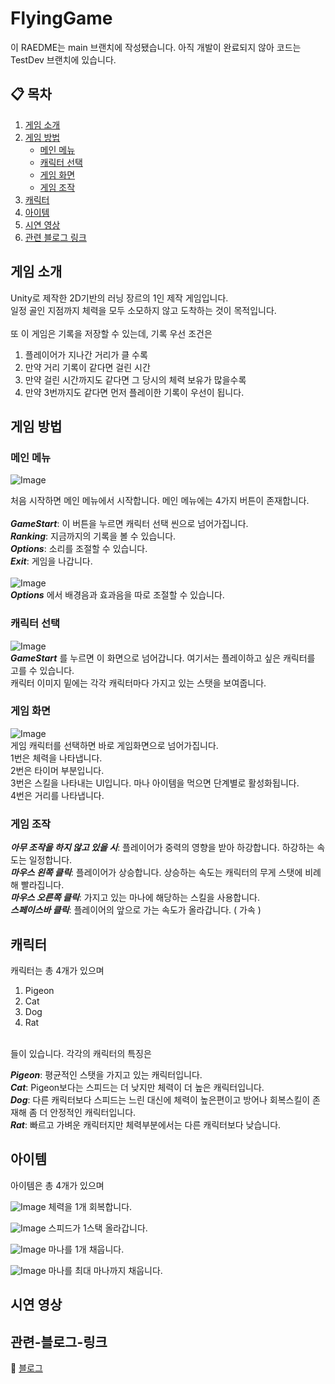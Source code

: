# FlyingGame
이 RAEDME는 main 브랜치에 작성됐습니다. 아직 개발이 완료되지 않아 코드는 TestDev 브랜치에 있습니다.

## 📋 목차
1. [게임 소개](#게임-소개)
2. [게임 방법](#게임-방법)
    - [메인 메뉴](#메인-메뉴)
    - [캐릭터 선택](#캐릭터-선택)
    - [게임 화면](#게임-화면) 
    - [게임 조작](#게임-조작)
3. [캐릭터](#캐릭터)
4. [아이템](#아이템)
5. [시연 영상](#시연-영상)
6. [관련 블로그 링크](#관련-블로그-링크)


## 게임 소개
Unity로 제작한 2D기반의 러닝 장르의 1인 제작 게임입니다.
<br>
일정 골인 지점까지 체력을 모두 소모하지 않고 도착하는 것이 목적입니다.
<br>
<br>
또 이 게임은 기록을 저장할 수 있는데, 기록 우선 조건은 
<br>
1. 플레이어가 지나간 거리가 클 수록
2. 만약 거리 기록이 같다면 걸린 시간
3. 만약 걸린 시간까지도 같다면 그 당시의 체력 보유가 많을수록
4. 만약 3번까지도 같다면 먼저 플레이한 기록이 우선이 됩니다.

## 게임 방법
### 메인 메뉴
![Image](https://github.com/user-attachments/assets/7a3a906b-3cf9-432e-abb9-c6e4c579d6bb)


처음 시작하면 메인 메뉴에서 시작합니다.
메인 메뉴에는 4가지 버튼이 존재합니다.
<br>
<br>
**_GameStart_**: 이 버튼을 누르면 캐릭터 선택 씬으로 넘어가집니다.
<br>
**_Ranking_**: 지금까지의 기록을 볼 수 있습니다.
<br>
**_Options_**: 소리를 조절할 수 있습니다.
<br>
**_Exit_**: 게임을 나갑니다.
<br>
<br>
![Image](https://github.com/user-attachments/assets/79d047c7-0b76-4d00-bbc9-11a10736da22)
<br>
**_Options_** 에서 배경음과 효과음을 따로 조절할 수 있습니다.

### 캐릭터 선택
![Image](https://github.com/user-attachments/assets/63cc4ece-0224-4ad9-a02e-208129bf3ed6)
<br>
**_GameStart_** 를 누르면 이 화면으로 넘어갑니다. 여기서는 플레이하고 싶은 캐릭터를 고를 수 있습니다.
<br>
캐릭터 이미지 밑에는 각각 캐릭터마다 가지고 있는 스탯을 보여줍니다.

### 게임 화면
![Image](https://github.com/user-attachments/assets/a6575cf6-e320-4063-8b12-af5d05fd69c3)
<br>
게임 캐릭터를 선택하면 바로 게임화면으로 넘어가집니다.
<br>
1번은 체력을 나타냅니다.
<br>
2번은 타이머 부분입니다.
<br>
3번은 스킬을 나타내는 UI입니다. 마나 아이템을 먹으면 단계별로 활성화됩니다.
<br>
4번은 거리를 나타냅니다.

### 게임 조작
**_아무 조작을 하지 않고 있을 시_**: 플레이어가 중력의 영향을 받아 하강합니다. 하강하는 속도는 일정합니다.
<br>
**_마우스 왼쪽 클릭_**: 플레이어가 상승합니다. 상승하는 속도는 캐릭터의 무게 스탯에 비례해 빨라집니다.
<br>
**_마우스 오른쪽 클릭_**: 가지고 있는 마나에 해당하는 스킬을 사용합니다.
<br>
**_스페이스바 클릭_**: 플레이어의 앞으로 가는 속도가 올라갑니다. ( 가속 )

## 캐릭터
캐릭터는 총 4개가 있으며
1. Pigeon
2. Cat
3. Dog
4. Rat
<br>
들이 있습니다.
각각의 캐릭터의 특징은
<br>

**_Pigeon_**: 평균적인 스탯을 가지고 있는 캐릭터입니다.
<br>
**_Cat_**: Pigeon보다는 스피드는 더 낮지만 체력이 더 높은 캐릭터입니다.
<br>
**_Dog_**: 다른 캐릭터보다 스피드는 느린 대신에 체력이 높은편이고 방어나 회복스킬이 존재해 좀 더 안정적인 캐릭터입니다.
<br>
**_Rat_**: 빠르고 가벼운 캐릭터지만 체력부분에서는 다른 캐릭터보다 낮습니다.

## 아이템
아이템은 총 4개가 있으며
<br>

![Image](https://github.com/user-attachments/assets/8253694d-9010-451d-bd61-2d7fa79fdbcf)
체력을 1개 회복합니다.
<br>

![Image](https://github.com/user-attachments/assets/739bb2d8-0986-4ea3-90ea-460931f2d391)
스피드가 1스택 올라갑니다.
<br>

![Image](https://github.com/user-attachments/assets/5de87814-85eb-435b-aa1e-b68438ce9eea)
마나를 1개 채웁니다.
<br>

![Image](https://github.com/user-attachments/assets/28e10f67-e528-4fc0-821c-69d31f1d7e36)
마나를 최대 마나까지 채웁니다.
<br>

## 시연 영상


## 관련-블로그-링크
🔗 [블로그](https://blog.naver.com/super_power_man/223859651174)

